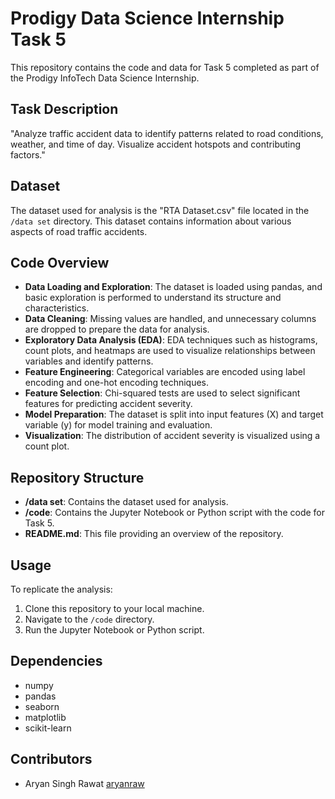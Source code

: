 
# Prodigy Data Science Internship Task 5

This repository contains the code and data for Task 5 completed as part of the Prodigy InfoTech Data Science Internship.

## Task Description

"Analyze traffic accident data to identify patterns related to road conditions, weather, and time of day. Visualize accident hotspots and contributing factors."

## Dataset

The dataset used for analysis is the "RTA Dataset.csv" file located in the `/data set` directory. This dataset contains information about various aspects of road traffic accidents.

## Code Overview

- **Data Loading and Exploration**: The dataset is loaded using pandas, and basic exploration is performed to understand its structure and characteristics.
- **Data Cleaning**: Missing values are handled, and unnecessary columns are dropped to prepare the data for analysis.
- **Exploratory Data Analysis (EDA)**: EDA techniques such as histograms, count plots, and heatmaps are used to visualize relationships between variables and identify patterns.
- **Feature Engineering**: Categorical variables are encoded using label encoding and one-hot encoding techniques.
- **Feature Selection**: Chi-squared tests are used to select significant features for predicting accident severity.
- **Model Preparation**: The dataset is split into input features (X) and target variable (y) for model training and evaluation.
- **Visualization**: The distribution of accident severity is visualized using a count plot.

## Repository Structure

- **/data set**: Contains the dataset used for analysis.
- **/code**: Contains the Jupyter Notebook or Python script with the code for Task 5.
- **README.md**: This file providing an overview of the repository.

## Usage

To replicate the analysis:

1. Clone this repository to your local machine.
2. Navigate to the `/code` directory.
3. Run the Jupyter Notebook or Python script.

## Dependencies

- numpy
- pandas
- seaborn
- matplotlib
- scikit-learn

## Contributors

- Aryan Singh Rawat [aryanraw](https://github.com/aryanraw)
